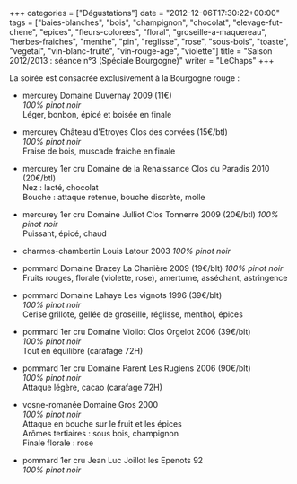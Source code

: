 +++
categories = ["Dégustations"]
date = "2012-12-06T17:30:22+00:00"
tags = ["baies-blanches", "bois", "champignon", "chocolat", "elevage-fut-chene", "epices", "fleurs-colorees", "floral", "groseille-a-maquereau", "herbes-fraiches", "menthe", "pin", "reglisse", "rose", "sous-bois", "toaste", "vegetal", "vin-blanc-fruité", "vin-rouge-age", "violette"] 
title = "Saison 2012/2013 : séance n°3 (Spéciale Bourgogne)"
writer = "LeChaps"
+++

La soirée est consacrée exclusivement à la Bourgogne rouge :

* mercurey Domaine Duvernay 2009 (11€)  
_100% pinot noir_  
Léger, bonbon, épicé et boisée en finale

* mercurey Château d'Etroyes Clos des corvées (15€/btl) <i class="fa fa-plus-circle"></i>  
_100% pinot noir_  
Fraise de bois, muscade fraiche en finale

* mercurey 1er cru Domaine de la Renaissance Clos du Paradis 2010 (20€/btl)  
Nez : lacté, chocolat  
Bouche : attaque retenue, bouche discrète, molle

* mercurey 1er cru Domaine Julliot Clos Tonnerre 2009 (20€/btl)
_100% pinot noir_  
Puissant, épicé, chaud

* charmes-chambertin Louis Latour 2003
_100% pinot noir_  

* pommard Domaine Brazey La Chanière 2009 (19€/blt)
_100% pinot noir_  
Fruits rouges, florale (violette, rose), amertume, asséchant, astringence

* pommard Domaine Lahaye Les vignots 1996 (39€/blt) <i class="fa fa-plus-circle"></i>  
_100% pinot noir_  
Cerise grillote, gellée de groseille, réglisse, menthol, épices

* pommard 1er cru Domaine Viollot Clos Orgelot 2006 (39€/blt) <i class="fa fa-plus-circle"></i> <i class="fa fa-plus-circle"></i>  
_100% pinot noir_  
Tout en équilibre (carafage 72H)

* pommard 1er cru Domaine Parent Les Rugiens 2006 (90€/blt)  
_100% pinot noir_  
Attaque légère, cacao (carafage 72H)

* vosne-romanée Domaine Gros 2000 <i class="fa fa-plus-circle"></i>  
_100% pinot noir_  
Attaque en bouche sur le fruit et les épices  
Arômes tertiaires : sous bois, champignon  
Finale florale : rose

* pommard 1er cru Jean Luc Joillot les Epenots 92 <i class="fa fa-plus-circle"></i>  
_100% pinot noir_  
